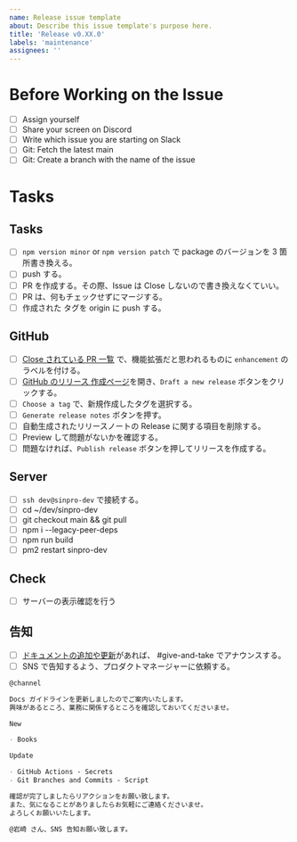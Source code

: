 ```yaml
---
name: Release issue template
about: Describe this issue template's purpose here.
title: 'Release v0.XX.0'
labels: 'maintenance'
assignees: ''
---
```


# Before Working on the Issue

- [ ] Assign yourself
- [ ] Share your screen on Discord
- [ ] Write which issue you are starting on Slack
- [ ] Git: Fetch the latest main
- [ ] Git: Create a branch with the name of the issue

# Tasks

## Tasks

- [ ] `npm version minor` or `npm version patch` で package のバージョンを 3 箇所書き換える。
- [ ] push する。
- [ ] PR を作成する。その際、Issue は Close しないので書き換えなくていい。
- [ ] PR は、何もチェックせずにマージする。
- [ ] 作成された タグを origin に push する。

## GitHub

- [ ] [Close されている PR 一覧](https://github.com/sinProject-Inc/sinpro-dev/pulls?q=is%3Apr+sort%3Aupdated-desc+is%3Aclosed) で、機能拡張だと思われるものに `enhancement` のラベルを付ける。
- [ ] [GitHub のリリース 作成ページ](https://github.com/sinProject-Inc/sinpro-dev/releases)を開き、`Draft a new release` ボタンをクリックする。
- [ ] `Choose a tag` で、新規作成したタグを選択する。
- [ ] `Generate release notes` ボタンを押す。
- [ ] 自動生成されたリリースノートの Release に関する項目を削除する。
- [ ] Preview して問題がないかを確認する。
- [ ] 問題なければ、`Publish release` ボタンを押してリリースを作成する。

## Server

- [ ] `ssh dev@sinpro-dev` で接続する。
- [ ] cd ~/dev/sinpro-dev
- [ ] git checkout main && git pull
- [ ] npm i --legacy-peer-deps
- [ ] npm run build
- [ ] pm2 restart sinpro-dev

## Check

- [ ] サーバーの表示確認を行う

## 告知

- [ ] [ドキュメントの追加や更新](https://github.com/sinProject-Inc/sinpro-dev/commits/main/docs)があれば、 #give-and-take でアナウンスする。
- [ ] SNS で告知するよう、プロダクトマネージャーに依頼する。

```markdown
@channel

Docs ガイドラインを更新しましたのでご案内いたします。
興味があるところ、業務に関係するところを確認しておいてくださいませ。

New

- Books

Update

- GitHub Actions - Secrets
- Git Branches and Commits - Script

確認が完了しましたらリアクションをお願い致します。
また、気になることがありましたらお気軽にご連絡くださいませ。
よろしくお願いいたします。

@岩崎 さん、SNS 告知お願い致します。
```

